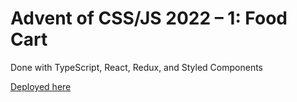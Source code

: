 # Advent of CSS/JS 2022 – 1: Food Cart

Done with TypeScript, React, Redux, and Styled Components

[Deployed here](https://panypticon.github.io/advent2022-2-foodcart/)

